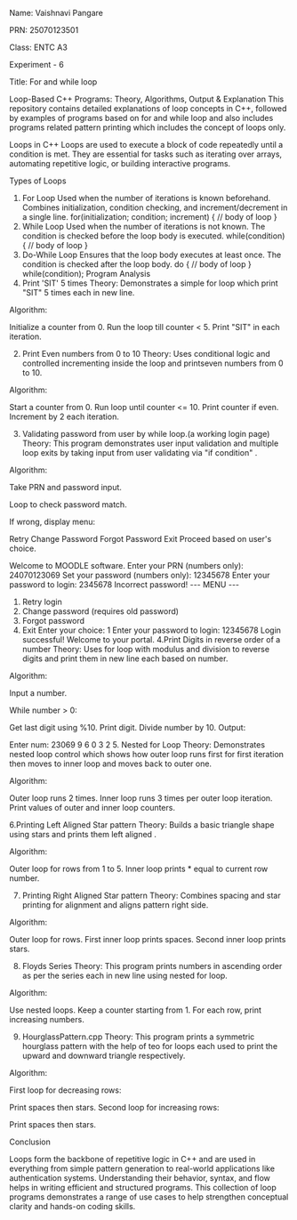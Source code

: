 Name: Vaishnavi Pangare



















PRN: 25070123501













Class: ENTC A3












Experiment - 6













Title: For and while loop

Loop-Based C++ Programs: Theory, Algorithms, Output & Explanation
This repository contains detailed explanations of loop concepts in C++, followed by examples of programs based on for and while loop and also includes programs related pattern printing which includes the concept of loops only.

Loops in C++
Loops are used to execute a block of code repeatedly until a condition is met. They are essential for tasks such as iterating over arrays, automating repetitive logic, or building interactive programs.

Types of Loops
1. For Loop
Used when the number of iterations is known beforehand.
Combines initialization, condition checking, and increment/decrement in a single line.
for(initialization; condition; increment) {
    // body of loop
}
2. While Loop
Used when the number of iterations is not known.
The condition is checked before the loop body is executed.
while(condition) {
    // body of loop
}
3. Do-While Loop
Ensures that the loop body executes at least once.
The condition is checked after the loop body.
do {
    // body of loop
} while(condition);
Program Analysis
1. Print 'SIT' 5 times
Theory: Demonstrates a simple for loop which print "SIT" 5 times each in new line.

Algorithm:

Initialize a counter from 0.
Run the loop till counter < 5.
Print "SIT" in each iteration.

2. Print Even numbers from 0 to 10
Theory: Uses conditional logic and controlled incrementing inside the loop and printseven numbers from 0 to 10.

Algorithm:

Start a counter from 0.
Run loop until counter <= 10.
Print counter if even.
Increment by 2 each iteration.

3. Validating password from user by while loop.(a working login page)
Theory: This program demonstrates user input validation and multiple loop exits by taking input from user validating via "if condition" .

Algorithm:

Take PRN and password input.

Loop to check password match.

If wrong, display menu:

Retry
Change Password
Forgot Password
Exit
Proceed based on user's choice.


Welcome to MOODLE software.
Enter your PRN (numbers only): 24070123069
Set your password (numbers only): 12345678
Enter your password to login: 2345678
Incorrect password!
--- MENU ---
1. Retry login
2. Change password (requires old password)
3. Forgot password
4. Exit
Enter your choice: 1
Enter your password to login: 12345678
Login successful! Welcome to your portal.
4.Print Digits in reverse order of a number
Theory: Uses for loop with modulus and division to reverse digits and print them in new line each based on number.

Algorithm:

Input a number.

While number > 0:

Get last digit using %10.
Print digit.
Divide number by 10.
Output:

Enter num:
23069
9
6
0
3
2
5. Nested for Loop
Theory: Demonstrates nested loop control which shows how outer loop runs first for first iteration then moves to inner loop and moves back to outer one.

Algorithm:

Outer loop runs 2 times.
Inner loop runs 3 times per outer loop iteration.
Print values of outer and inner loop counters.

6.Printing Left Aligned Star pattern
Theory: Builds a basic triangle shape using stars and prints them left aligned .













Algorithm:

Outer loop for rows from 1 to 5.
Inner loop prints * equal to current row number.

7. Printing Right Aligned Star pattern
Theory: Combines spacing and star printing for alignment and aligns pattern right side.

Algorithm:

Outer loop for rows.
First inner loop prints spaces.
Second inner loop prints stars.

8. Floyds Series
Theory: This program prints numbers in ascending order as per the series each in new line using nested for loop.

Algorithm:

Use nested loops.
Keep a counter starting from 1.
For each row, print increasing numbers.

9. HourglassPattern.cpp
Theory: This program prints a symmetric hourglass pattern with the help of teo for loops each used to print the upward and downward triangle respectively.

Algorithm:

First loop for decreasing rows:

Print spaces then stars.
Second loop for increasing rows:

Print spaces then stars.






Conclusion













Loops form the backbone of repetitive logic in C++ and are used in everything from simple pattern generation to real-world applications like authentication systems. Understanding their behavior, syntax, and flow helps in writing efficient and structured programs. This collection of loop programs demonstrates a range of use cases to help strengthen conceptual clarity and hands-on coding skills.
